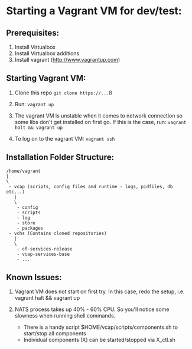 Starting a Vagrant VM for dev/test:
==================================

Prerequisites:
-------------
1. Install Virtualbox
2. Install Virtualbox additions
3. Install vagrant (http://www.vagrantup.com)

Starting Vagrant VM:
-------------------

1. Clone this repo
    ``git clone https://...``ß

2. Run:
    ``vagrant up``

3. The vagrant VM is unstable when it comes to network connection so some libs don't get
    installed on first go. If this is the case, run:
    ``vagrant halt && vagrant up``

4. To log on to the vagrant VM:
    ``vagrant ssh``

Installation Folder Structure:
-----------------------------

    /home/vagrant
    |
    \
     - vcap (scripts, config files and runtime - logs, pidfiles, db etc...)
       |
       \
        - config
        - scripts
        - log
        - store
        - packages
     - vchs (Contains cloned repositories)
       |
       \
        - cf-services-release
        - vcap-services-base
        - ...

Known Issues:
------------

1. Vagrant VM does not start on first try. In this case, redo the setup, i.e.
   vagrant halt && vagrant up

2. NATS process takes up 40% - 60% CPU. So you'll notice some slowness when running shell
   commands.
   - There is a handy script $HOME/vcap/scripts/components.sh to start/stop all components
   - Individual components (X) can be started/stopped via X_ctl.sh
